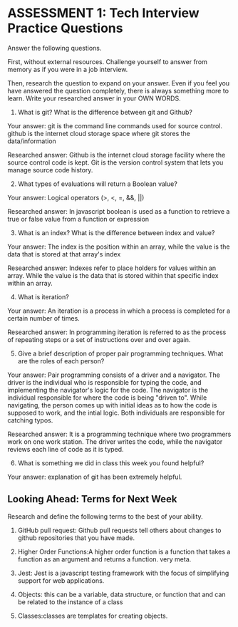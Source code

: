 # ASSESSMENT 1: Tech Interview Practice Questions
Answer the following questions.

First, without external resources. Challenge yourself to answer from memory as if you were in a job interview.

Then, research the question to expand on your answer. Even if you feel you have answered the question completely, there is always something more to learn. Write your researched answer in your OWN WORDS.

1. What is git? What is the difference between git and Github?

  Your answer: git is the command line commands used for source control. github is the internet cloud storage space where git stores the data/information

  Researched answer: Github is the internet cloud storage facility where the source control code is kept. Git is the version control system that lets you manage source code history.



2. What types of evaluations will return a Boolean value?

  Your answer: Logical operators (>, <, =, &&, ||)

  Researched answer: In javascript boolean is used as a function to retrieve a true or false value from a function or expression



3. What is an index? What is the difference between index and value?

  Your answer: The index is the position within an array, while the value is the data that is stored at that array's index

  Researched answer: Indexes refer to place holders for values within an array. While the value is the data that is stored within that specific index within an array.



4. What is iteration?

  Your answer: An iteration is a process in which a process is completed for a certain number of times. 

  Researched answer: In programming iteration is referred to as the process of repeating steps or a set of instructions over and over again. 



5. Give a brief description of proper pair programming techniques. What are the roles of each person?

  Your answer: Pair programming consists of a driver and a navigator. The driver is the individual who is responsible for typing the code, and implementing the navigator's logic for the code. The navigator is the individual responsible for where the code is being "driven to". While navigating, the person comes up with initial ideas as to how the code is supposed to work, and the intial logic. Both individuals are responsible for catching typos. 

  Researched answer: It is a programming technique where two programmers work on one work station. The driver writes the code, while the navigator reviews each line of code as it is typed.



6. What is something we did in class this week you found helpful?  

  Your answer: explanation of git has been extremely helpful. 



## Looking Ahead: Terms for Next Week

Research and define the following terms to the best of your ability.

1. GitHub pull request: Github pull requests tell others about changes to github repositories that you have made.

2. Higher Order Functions:A higher order function is a function that takes a function as an argument and returns a function. very meta. 

3. Jest: Jest is a javascript testing framework with the focus of simplifying support for web applications.

4. Objects: this can be a variable, data structure, or function that and can be related to the instance of a class

5. Classes:classes are templates for creating objects.


